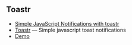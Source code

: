 ﻿
## Toastr

* [Simple JavaScript Notifications with toastr](https://johnpapa.net/toastr100beta/)
* [Toastr](http://codeseven.github.io/toastr/) — Simple javascript toast  notifications
* [Demo](http://codeseven.github.io/toastr/demo.html)

